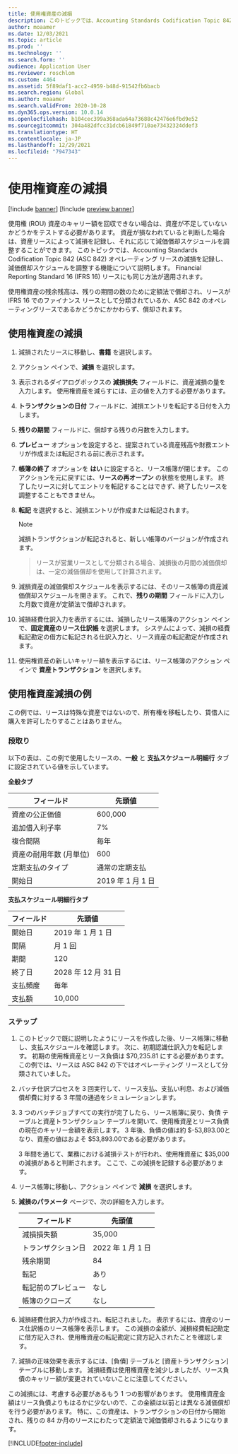 ```yaml
---
title: 使用権資産の減損
description: このトピックでは、Accounting Standards Codification Topic 842 (ASC 842) オペレーティング リースの減損を記録し、資産減価償却スケジュールを調整する機能について説明します。
author: moaamer
ms.date: 12/03/2021
ms.topic: article
ms.prod: ''
ms.technology: ''
ms.search.form: ''
audience: Application User
ms.reviewer: roschlom
ms.custom: 4464
ms.assetid: 5f89daf1-acc2-4959-b48d-91542fb6bacb
ms.search.region: Global
ms.author: moaamer
ms.search.validFrom: 2020-10-28
ms.dyn365.ops.version: 10.0.14
ms.openlocfilehash: b104cec399a368ada64a73688c42476e6fbd9e52
ms.sourcegitcommit: 304a482dfcc31dcb61849f710ae73432324ddef3
ms.translationtype: HT
ms.contentlocale: ja-JP
ms.lasthandoff: 12/29/2021
ms.locfileid: "7947343"
---
```

# <a name="impair-right-of-use-assets"></a>使用権資産の減損

[!include [banner](../includes/banner.md)]
[!include [preview banner](../includes/preview-banner.md)]

使用権 (ROU) 資産のキャリー額を回収できない場合は、資産が不足していないかどうかをテストする必要があります。 資産が損なわれていると判断した場合は、資産リースによって減損を記録し、それに応じて減価償却スケジュールを調整することができます。 このトピックでは、Accounting Standards Codification Topic 842 (ASC 842) オペレーティング リースの減損を記録し、減価償却スケジュールを調整する機能について説明します。 Financial Reporting Standard 16 (IFRS 16) リースにも同じ方法が適用されます。

使用権資産の残余残高は、残りの期間の数のために定額法で償却され、リースが IFRS 16 でのファイナンス リースとして分類されているか、ASC 842 のオペレーティングリースであるかどうかにかかわらず、償却されます。

## <a name="impair-an-rou-asset"></a>使用権資産の減損

1. 減損されたリースに移動し、**書籍** を選択します。
2. アクション ペインで、**減損** を選択します。
3. 表示されるダイアログボックスの **減損損失** フィールドに、資産減損の量を入力します。 使用権資産を減らすには、正の値を入力する必要があります。
4. **トランザクションの日付** フィールドに、減損エントリを転記する日付を入力します。
5. **残りの期間** フィールドに、償却する残りの月数を入力します。
6. **プレビュー** オプションを設定すると、提案されている資産残高や財務エントリが作成または転記される前に表示されます。
7. **帳簿の終了** オプションを **はい** に設定すると、リース帳簿が閉じます。 このアクションを元に戻すには、**リースの再オープン** の状態を使用します。 終了したリースに対してエントリを転記することはできず、終了したリースを調整することもできません。 
8. **転記** を選択すると、減損エントリが作成または転記されます。

    > [!NOTE]
    > 減損トランザクションが転記されると、新しい帳簿のバージョンが作成されます。

    > リースが営業リースとして分類される場合、減損後の月間の減価償却は、一定の減価償却を使用して計算されます。

9. 減損資産の減価償却スケジュールを表示するには、そのリース帳簿の資産減価償却スケジュールを開きます。 これで、**残りの期間** フィールドに入力した月数で資産が定額法で償却されます。
10. 減損経費仕訳入力を表示するには、減損したリース帳簿のアクション ペインで、**固定資産のリース仕訳帳** を選択します。 システムによって、減損の経費転記勘定の借方に転記される仕訳入力と、リース資産の転記勘定が作成されます。 
11. 使用権資産の新しいキャリー額を表示するには、リース帳簿のアクション ペインで **資産トランザクション** を選択します。

## <a name="example-of-rou-asset-impairment"></a>使用権資産減損の例

この例では、リースは特殊な資産ではないので、所有権を移転したり、賃借人に購入を許可したりすることはありません。

### <a name="setup"></a>段取り

以下の表は、この例で使用したリースの、**一般** と **支払スケジュール明細行** タブに設定されている値を示しています。

**全般タブ**

| フィールド                      | 先頭値            |
|----------------------------|------------------|
| 資産の公正価値    | 600,000          |
| 追加借入利子率 | 7%               |
| 複合間隔       | 毎年         |
| 資産の耐用年数 (月単位) | 600              |
| 定期支払のタイプ               | 通常の定期支払 |
| 開始日          | 2019 年 1 月 1 日       |

**支払スケジュール明細行タブ**

| フィールド             | 先頭値      |
|-------------------|------------|
| 開始日        | 2019 年 1 月 1 日   |
| 間隔   | 月 1 回    |
| 期間           | 120        |
| 終了日          | 2028 年 12 月 31 日 |
| 支払頻度 | 毎年   |
| 支払額    | 10,000     |

### <a name="steps"></a>ステップ

1. このトピックで既に説明したようにリースを作成した後、リース帳簿に移動し、支払スケジュールを確認します。 次に、初期認識仕訳入力を転記します。 初期の使用権資産とリース負債は $70,235.81 にする必要があります。 この例では、リースは ASC 842 の下ではオペレーティング リースとして分類されていました。
2. バッチ仕訳プロセスを 3 回実行して、リース支払、支払い利息、および減価償却費に対する 3 年間の通過をシミュレーションします。
3. 3 つのバッチジョブすべての実行が完了したら、リース帳簿に戻り、負債 テーブルと資産トランザクション テーブルを開いて、使用権資産とリース負債の現在のキャリー金額を表示します。 3 年後、負債の値は約 $-53,893.00となり、資産の値はおよそ $53,893.00である必要があります。 

    3 年間を通じて、業務における減損テストが行われ、使用権資産に $35,000 の減損があると判断されます。 ここで、この減損を記録する必要があります。
    
4. リース帳簿に移動し、アクション ペインで **減損** を選択します。
5. **減損のパラメータ** ページで、次の詳細を入力します。

    | フィールド                  | 先頭値    |
    |------------------------|----------|
    | 減損損失額      | 35,000   |
    | トランザクション日       | 2022 年 1 月 1 日 |
    | 残余期間      | 84       |
    | 転記                   | あり      |
    | 転記前のプレビュー | なし       |
    | 帳簿のクローズ             | なし       |

6. 減損経費仕訳入力が作成され、転記されました。 表示するには、資産のリース仕訳帳のリース帳簿を表示します。 この減損の金額が、減損経費転記勘定に借方記入され、使用権資産の転記勘定に貸方記入されたことを確認します。

7. 減損の正味効果を表示するには、[負債] テーブルと [資産トランザクション] テーブルに移動します。 減損経費は使用権資産を減少しましたが、リース負債のキャリー額が変更されていないことに注意してください。

この減損には、考慮する必要があるもう 1 つの影響があります。 使用権資産金額はリース負債よりもはるかに少ないので、この金額は以前とは異なる減価償却を行う必要があります。 特に、この資産は、トランザクションの日付から開始され、残りの 84 か月のリースにわたって定額法で減価償却されるようになります。


[!INCLUDE[footer-include](../../includes/footer-banner.md)]
